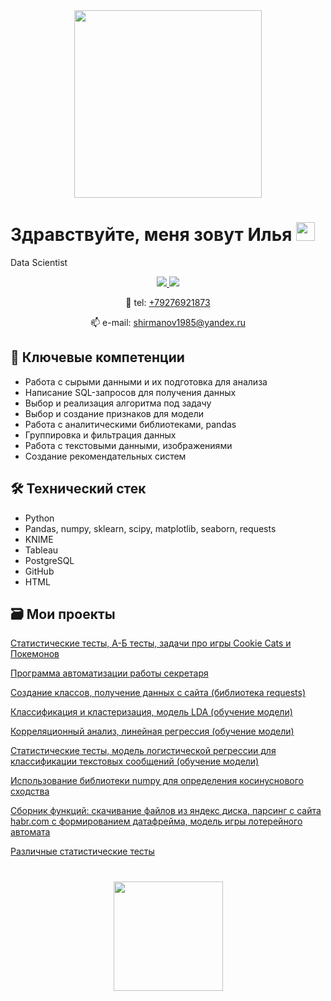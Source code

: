 <div id="header" align="center">
  <img src="https://media.giphy.com/media/qgQUggAC3Pfv687qPC/giphy.gif" width="300"/>
</div>

# Здравствуйте, меня зовут Илья <img src="https://media.giphy.com/media/hvRJCLFzcasrR4ia7z/giphy.gif" width="30">
Data Scientist


</p>

<p align='center'>
   <a href="https://vk.com/ilya_shirmanov">
       <img src="https://img.shields.io/badge/ВКОНТАКТЕ-%230077B5.svg?&style=for-the-badge&logo=VK&logoColor=white"/>
   </a>
   <a href="https://t.me/IlyaShirmanov">
       <img src="https://img.shields.io/badge/Telegram-2CA5E0?style=for-the-badge&logo=telegram&logoColor=white"/>
   </a>
<p align='center'> 
    📱 tel: <a href="tel:+79276921873">+79276921873</a>
<p align='center'>    
   📫 e-mail: <a href='mailto:ilya'>shirmanov1985@yandex.ru</a>


## 💼 Ключевые компетенции
*   Работа с сырыми данными и их подготовка для анализа
*   Написание SQL-запросов для получения данных 
*   Выбор и реализация алгоритма под задачу 
*   Выбор и создание признаков для модели
*   Работа с аналитическими библиотеками, pandas
*   Группировка и фильтрация данных
*   Работа с текстовыми данными, изображениями
*   Создание рекомендательных систем
</p>


## 🛠 Технический стек
*   Python
*   Pandas, numpy, sklearn, scipy, matplotlib, seaborn, requests
*   KNIME
*   Tableau
*   PostgreSQL
*   GitHub
*   HTML
</p>


## 🗃 Мои проекты
[Cтатистические тесты, А-Б тесты, задачи про игры Cookie Cats и Покемонов](https://github.com/IlyaShirmanov/Portfolio_Data_Science/blob/main/A_B_testing_and_stat_testing.ipynb)

[Программа автоматизации работы секретаря](https://github.com/IlyaShirmanov/Portfolio_Data_Science/blob/main/Assistant_secretary.ipynb)

[Cоздание классов, получение данных с сайта (библиотека requests)](https://github.com/IlyaShirmanov/Portfolio_Data_Science/blob/main/Class.ipynb)

[Классификация и кластеризация, модель LDA (обучение модели)](https://github.com/IlyaShirmanov/Portfolio_Data_Science/blob/main/Classification_clustering.ipynb)

[Корреляционный анализ, линейная регрессия (обучение модели)](https://github.com/IlyaShirmanov/Portfolio_Data_Science/blob/main/Correlation_analysis.ipynb)

[Статистические тесты, модель логистической регрессии для классификации текстовых сообщений (обучение модели)](https://github.com/IlyaShirmanov/Portfolio_Data_Science/blob/main/Logistic_regression_and_stat_testing.ipynb)

[Использование библиотеки numpy для определения косинуснового сходства](https://github.com/IlyaShirmanov/Portfolio_Data_Science/blob/main/NUMPY.ipynb)

[Сборник функций: скачивание файлов из яндекс диска, парсинг с сайта habr.com с формированием датафрейма, модель игры лотерейного автомата](https://github.com/IlyaShirmanov/Portfolio_Data_Science/blob/main/Other.ipynb)

[Различные статистические тесты](https://github.com/IlyaShirmanov/Portfolio_Data_Science/blob/main/Statistical_analysis.ipynb)


<div align="center" style="margin: 40px 0">
   <a href="https://github.com/IlyaShirmanov/github-profile-views-counter">
       <img width="175px" src="https://komarev.com/ghpvc/?username=IlyaShirmano&color=DE002D">
   </a>
</div>
